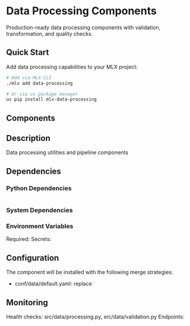 # Data Processing Components

Production-ready data processing components with validation, transformation, and quality checks.

## Quick Start

Add data processing capabilities to your MLX project:

```bash
# Add via MLX CLI
./mlx add data-processing

# Or via uv package manager
uv pip install mlx-data-processing
```

## Components

## Description
Data processing utilities and pipeline components

## Dependencies

### Python Dependencies
```bash

```

### System Dependencies


### Environment Variables
Required: 
Secrets: 

## Configuration
The component will be installed with the following merge strategies:
- conf/data/default.yaml: replace

## Monitoring
Health checks: src/data/processing.py, src/data/validation.py
Endpoints: 
